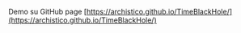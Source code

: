 Demo su GitHub page
[https://archistico.github.io/TimeBlackHole/](https://archistico.github.io/TimeBlackHole/)